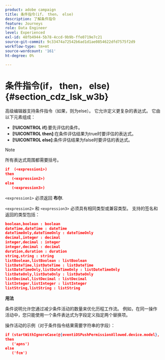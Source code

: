 ```yaml
---
product: adobe campaign
title: 条件指令(if， then， else)
description: 了解条件指令
feature: Journeys
role: Data Engineer
level: Experienced
exl-id: 48fb4944-5b78-4ccd-9b9b-ffe0719e7c21
source-git-commit: 9c33474a72542b6ad1d1ae0854622dfd7575f2d9
workflow-type: tm+mt
source-wordcount: '161'
ht-degree: 0%

---
```


# 条件指令(if， then， else) {#section_cdz_lsk_w3b}

高级编辑器支持条件指令（如果，则为else）。 它允许定义更复杂的表达式。 它由以下元素组成：

* **[!UICONTROL if]**:要先评估的条件。
* **[!UICONTROL then]**:在条件评估结果为true时要评估的表达式。
* **[!UICONTROL else]**:条件评估结果为false时要评估的表达式。

>[!NOTE]
>
>所有表达式周围都需要括号。

```json
if  (<expression1>)
then
   (<expression2>)
else
   (<expression3>)
```

`<expression1>` 必须返回 **布尔**.

`<expression2>` 和 `<expression3>` 必须具有相同类型或兼容类型。 支持的签名和返回的类型包括：

```json
boolean,boolean : boolean
dateTime,dateTime : dateTime
dateTimeOnly,dateTimeOnly : dateTimeOnly
decimal,integer : decimal
integer,decimal : integer
integer,decimal : decimal
duration,duration : duration
string,string : string
listBoolean,listBoolean : listBoolean
listDateTime,listDateTime : listDateTime
listDateTimeOnly,listDateTimeOnly : listDateTimeOnly
listDateOnly,listDateOnly : listDateOnly
listDecimal,listDecimal : listDecimal
listInteger,listInteger : listInteger
listString,listString : listString
```

**用法**

条件说明允许您通过减少条件活动的数量来优化历程工作流。 例如，在同一操作活动中，您只能使用一个条件表达式为字段定义指定两个替换项。

操作活动的示例（对于条件指令结果需要字符串的字段）：

```json
if (startWithIgnoreCase(@{eventiOSPushPermissionAllowed.device.model}, 'iPad') or startWithIgnoreCase(@{eventiOSPushPermissionAllowed.device.model}, 'iOS'))
then
   ('apns')
else
   ('fcm')
```
